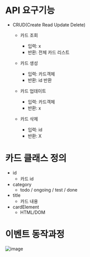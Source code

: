 # API 요구기능
- CRUD(Create Read Update Delete)
    - 카드 조회
        - 입력: x
        - 반환: 전체 카드 리스트
    
    - 카드 생성
        - 입력: 카드객체
        - 반환: id 반환
    
    - 카드 업데이트
        - 입력: 카드객체
        - 반환: x

    - 카드 삭제
        - 입력: id
        - 반환: X

# 카드 클래스 정의
- id
    - 카드 id
- category
    - todo / ongoing / test / done
- title
    - 카드 내용
- cardElement
    - HTML/DOM

# 이벤트 동작과정
![image](https://user-images.githubusercontent.com/38865267/145708246-04cc2ead-2d89-44ce-85be-a8596ebe470d.png)

